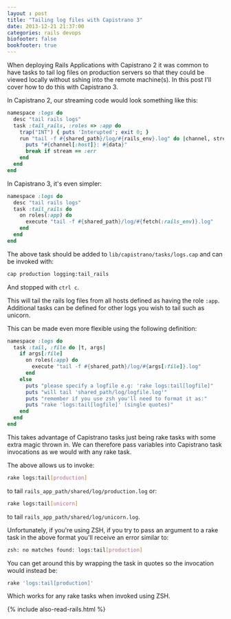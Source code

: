 ```yaml
---
layout : post
title: "Tailing log files with Capistrano 3"
date: 2013-12-21 21:37:00
categories: rails devops
biofooter: false
bookfooter: true
---
```

When deploying Rails Applications with Capistrano 2 it was common to
have tasks to tail log files on production servers so that
they could be viewed locally without sshing into the remote
machine(s). In this post I'll cover how to do this with Capistrano 3.

In Capistrano 2, our streaming code would look something like this:

``` ruby
namespace :logs do
  desc "tail rails logs"
  task :tail_rails, :roles => :app do
    trap("INT") { puts 'Interupted'; exit 0; }
    run "tail -f #{shared_path}/log/#{rails_env}.log" do |channel, stream, data|
      puts "#{channel[:host]}: #{data}" 
      break if stream == :err    
    end
  end
end
```

In Capistrano 3, it's even simpler:

``` ruby
namespace :logs do
  desc "tail rails logs" 
  task :tail_rails do
    on roles(:app) do
      execute "tail -f #{shared_path}/log/#{fetch(:rails_env)}.log"
    end
  end
end
```

The above task should be added to `lib/capistrano/tasks/logs.cap` and
can be invoked with:

``` bash
cap production logging:tail_rails
```

And stopped with `ctrl c`.

This will tail the rails  log files from all hosts defined as having the role
`:app`. Additional tasks can be defined for other logs you wish to tail
such as unicorn.

This can be made even more flexible using the following definition:

``` ruby
namespace :logs do
  task :tail, :file do |t, args|
    if args[:file]
      on roles(:app) do
        execute "tail -f #{shared_path}/log/#{args[:file]}.log"
      end
    else
      puts "please specify a logfile e.g: 'rake logs:tail[logfile]"
      puts "will tail 'shared_path/log/logfile.log'"
      puts "remember if you use zsh you'll need to format it as:"
      puts "rake 'logs:tail[logfile]' (single quotes)"
    end
  end
end
```

This takes advantage of Capistrano tasks just being rake tasks with some
extra magic thrown in. We can therefore pass variables into Capistrano
task invocations as we would with any rake task.

The above allows us to invoke:

``` bash
rake logs:tail[production]
```

to tail `rails_app_path/shared/log/production.log` or:

``` bash
rake logs:tail[unicorn]
```

to tail `rails_app_path/shared/log/unicorn.log`.

Unfortunately, if you're using ZSH, if you try to pass an
argument to a rake task in the above format you'll receive an error
similar to:

``` bash
zsh: no matches found: logs:tail[production]
```

You can get around this by wrapping the task in quotes so the invocation
would instead be:

``` bash
rake 'logs:tail[production]'
```

Which works for any rake tasks when invoked using ZSH.

{% include also-read-rails.html %}
